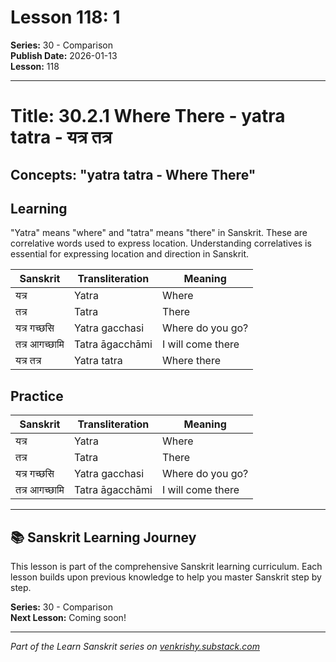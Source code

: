 # Lesson 118: 1

**Series:** 30 - Comparison  
**Publish Date:** 2026-01-13  
**Lesson:** 118

---

# Title: 30.2.1 Where There - yatra tatra - यत्र तत्र
## Concepts: "yatra tatra - Where There"

## Learning
"Yatra" means "where" and "tatra" means "there" in Sanskrit. These are correlative words used to express location. Understanding correlatives is essential for expressing location and direction in Sanskrit.

| Sanskrit           | Transliteration      | Meaning                          |
| ------------------ | -------------------- | -------------------------------- |
| यत्र               | Yatra                | Where                            |
| तत्र               | Tatra                | There                            |
| यत्र गच्छसि       | Yatra gacchasi       | Where do you go?                 |
| तत्र आगच्छामि     | Tatra āgacchāmi      | I will come there                |
| यत्र तत्र          | Yatra tatra          | Where there                      |

## Practice
| Sanskrit           | Transliteration      | Meaning                          |
| ------------------ | -------------------- | -------------------------------- |
| यत्र               | Yatra                | Where                            |
| तत्र               | Tatra                | There                            |
| यत्र गच्छसि       | Yatra gacchasi       | Where do you go?                 |
| तत्र आगच्छामि     | Tatra āgacchāmi      | I will come there                |

---

## 📚 Sanskrit Learning Journey

This lesson is part of the comprehensive Sanskrit learning curriculum. Each lesson builds upon previous knowledge to help you master Sanskrit step by step.

**Series:** 30 - Comparison  
**Next Lesson:** Coming soon!

---
*Part of the Learn Sanskrit series on [venkrishy.substack.com](https://venkrishy.substack.com/s/learn_sanskrit)*
